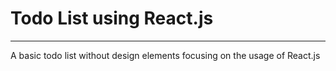 # Todo List using React.js
----------------------------
A basic todo list without design elements focusing on the usage of React.js
